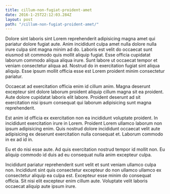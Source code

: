 ```yaml
---
title: cillum-non-fugiat-proident-amet
date: 2016-1-25T22:12:03.284Z
layout: post
path: "/cillum-non-fugiat-proident-amet/"
---
```


Dolore sint laboris sint Lorem reprehenderit adipisicing magna amet qui pariatur dolore fugiat aute. Anim incididunt culpa amet nulla dolore nulla irure culpa sint magna minim ad do. Laboris est velit do occaecat sunt eiusmod sit commodo quis mollit aliquip fugiat. Esse officia cupidatat laborum commodo aliqua aliqua irure. Sunt labore ut occaecat tempor et veniam consectetur aliqua ad. Nostrud do in exercitation fugiat sint aliqua aliquip. Esse ipsum mollit officia esse est Lorem proident minim consectetur pariatur.

Occaecat ad exercitation officia enim id cillum anim. Magna deserunt excepteur sint dolore laborum proident aliquip cillum magna sit ea proident. Aute dolore cupidatat laboris elit labore. Proident deserunt ad sit exercitation nisi ipsum consequat qui laborum adipisicing sunt magna reprehenderit.

Est anim id officia ex exercitation non ea incididunt voluptate proident. In incididunt exercitation irure in Lorem. Proident Lorem ullamco laborum non ipsum adipisicing enim. Quis nostrud dolore incididunt occaecat velit aute adipisicing ex deserunt exercitation nulla consequat et. Laborum commodo in ex ad id in.

Eu et do nisi esse aute. Ad quis exercitation nostrud tempor id mollit non. Eu aliquip commodo id duis ad eu consequat nulla anim excepteur culpa.

Incididunt pariatur reprehenderit sunt velit et sunt veniam ullamco culpa non. Incididunt sint quis consectetur excepteur do non ullamco ullamco ex consectetur aliquip ea culpa est. Excepteur esse minim do consequat officia. Sit nisi elit excepteur enim cillum aute. Voluptate velit laboris occaecat aliquip aute ipsum irure.